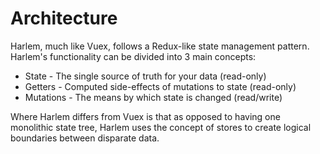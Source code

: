 # Architecture

Harlem, much like Vuex, follows a Redux-like state management pattern. Harlem's functionality can be divided into 3 main concepts:
- State - The single source of truth for your data (read-only)
- Getters - Computed side-effects of mutations to state (read-only)
- Mutations - The means by which state is changed (read/write)

Where Harlem differs from Vuex is that as opposed to having one monolithic state tree, Harlem uses the concept of stores to create logical boundaries between disparate data.